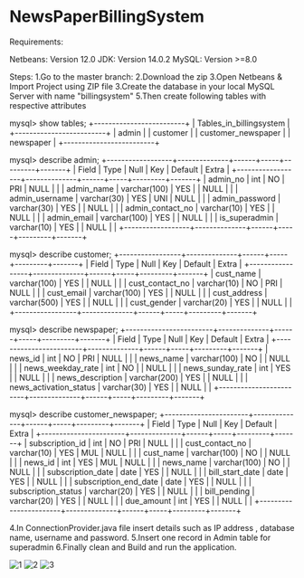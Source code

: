 # NewsPaperBillingSystem

Requirements:

Netbeans: Version 12.0
JDK: Version 14.0.2
MySQL: Version >=8.0

Steps:
1.Go to the master branch:
2.Download the zip
3.Open Netbeans & Import Project using ZIP file
3.Create the database in your local MySQL Server with name "billingsystem"
5.Then create following tables with respective attributes

mysql> show tables;
+-------------------------+
| Tables_in_billingsystem |
+-------------------------+
| admin                   |
| customer                |
| customer_newspaper      |
| newspaper               |
+-------------------------+

mysql> describe admin;
+------------------+--------------+------+-----+---------+-------+
| Field            | Type         | Null | Key | Default | Extra |
+------------------+--------------+------+-----+---------+-------+
| admin_no         | int          | NO   | PRI | NULL    |       |
| admin_name       | varchar(100) | YES  |     | NULL    |       |
| admin_username   | varchar(30)  | YES  | UNI | NULL    |       |
| admin_password   | varchar(30)  | YES  |     | NULL    |       |
| admin_contact_no | varchar(10)  | YES  |     | NULL    |       |
| admin_email      | varchar(100) | YES  |     | NULL    |       |
| is_superadmin    | varchar(10)  | YES  |     | NULL    |       |
+------------------+--------------+------+-----+---------+-------+


mysql> describe customer;
+-----------------+--------------+------+-----+---------+-------+
| Field           | Type         | Null | Key | Default | Extra |
+-----------------+--------------+------+-----+---------+-------+
| cust_name       | varchar(100) | YES  |     | NULL    |       |
| cust_contact_no | varchar(10)  | NO   | PRI | NULL    |       |
| cust_email      | varchar(100) | YES  |     | NULL    |       |
| cust_address    | varchar(500) | YES  |     | NULL    |       |
| cust_gender     | varchar(20)  | YES  |     | NULL    |       |
+-----------------+--------------+------+-----+---------+-------+


mysql> describe newspaper;
+------------------------+--------------+------+-----+---------+-------+
| Field                  | Type         | Null | Key | Default | Extra |
+------------------------+--------------+------+-----+---------+-------+
| news_id                | int          | NO   | PRI | NULL    |       |
| news_name              | varchar(100) | NO   |     | NULL    |       |
| news_weekday_rate      | int          | NO   |     | NULL    |       |
| news_sunday_rate       | int          | YES  |     | NULL    |       |
| news_description       | varchar(200) | YES  |     | NULL    |       |
| news_activation_status | varchar(30)  | YES  |     | NULL    |       |
+------------------------+--------------+------+-----+---------+-------+


mysql> describe customer_newspaper;
+-----------------------+--------------+------+-----+---------+-------+
| Field                 | Type         | Null | Key | Default | Extra |
+-----------------------+--------------+------+-----+---------+-------+
| subscription_id       | int          | NO   | PRI | NULL    |       |
| cust_contact_no       | varchar(10)  | YES  | MUL | NULL    |       |
| cust_name             | varchar(100) | NO   |     | NULL    |       |
| news_id               | int          | YES  | MUL | NULL    |       |
| news_name             | varchar(100) | NO   |     | NULL    |       |
| subscription_date     | date         | YES  |     | NULL    |       |
| bill_start_date       | date         | YES  |     | NULL    |       |
| subscription_end_date | date         | YES  |     | NULL    |       |
| subscription_status   | varchar(20)  | YES  |     | NULL    |       |
| bill_pending          | varchar(20)  | YES  |     | NULL    |       |
| due_amount            | int          | YES  |     | NULL    |       |
+-----------------------+--------------+------+-----+---------+-------+


4.In ConnectionProvider.java file insert details such as IP address , database name, username and password.
5.Insert one record in Admin table for superadmin
6.Finally clean and Build and run the application.



![1](https://user-images.githubusercontent.com/59773594/147586988-1588ca94-7a96-4552-8df1-a8a66e16a64a.png)
![2](https://user-images.githubusercontent.com/59773594/147586992-351ab8df-67c1-4257-85cd-f8bf04b17914.png)
![3](https://user-images.githubusercontent.com/59773594/147587000-6810fba8-be64-46e1-9827-5f7f5310457d.png)




